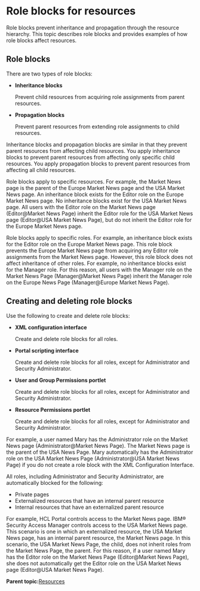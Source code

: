 # Role blocks for resources

Role blocks prevent inheritance and propagation through the resource hierarchy. This topic describes role blocks and provides examples of how role blocks affect resources.

## Role blocks

There are two types of role blocks:

-   **Inheritance blocks**

    Prevent child resources from acquiring role assignments from parent resources.

-   **Propagation blocks**

    Prevent parent resources from extending role assignments to child resources.


Inheritance blocks and propagation blocks are similar in that they prevent parent resources from affecting child resources. You apply inheritance blocks to prevent parent resources from affecting only specific child resources. You apply propagation blocks to prevent parent resources from affecting all child resources.

Role blocks apply to specific resources. For example, the Market News page is the parent of the Europe Market News page and the USA Market News page. An inheritance block exists for the Editor role on the Europe Market News page. No inheritance blocks exist for the USA Market News page. All users with the Editor role on the Market News page \(Editor@Market News Page\) inherit the Editor role for the USA Market News page \(Editor@USA Market News Page\), but do not inherit the Editor role for the Europe Market News page.

Role blocks apply to specific roles. For example, an inheritance block exists for the Editor role on the Europe Market News page. This role block prevents the Europe Market News page from acquiring any Editor role assignments from the Market News page. However, this role block does not affect inheritance of other roles. For example, no inheritance blocks exist for the Manager role. For this reason, all users with the Manager role on the Market News Page \(Manager@Market News Page\) inherit the Manager role on the Europe News Page \(Manager@Europe Market News Page\).

## Creating and deleting role blocks

Use the following to create and delete role blocks:

-   **XML configuration interface**

    Create and delete role blocks for all roles.

-   **Portal scripting interface**

    Create and delete role blocks for all roles, except for Administrator and Security Administrator.

-   **User and Group Permissions portlet**

    Create and delete role blocks for all roles, except for Administrator and Security Administrator.

-   **Resource Permissions portlet**

    Create and delete role blocks for all roles, except for Administrator and Security Administrator.


For example, a user named Mary has the Administrator role on the Market News page \(Administrator@Market News Page\). The Market News page is the parent of the USA News Page. Mary automatically has the Administrator role on the USA Market News Page \(Administrator@USA Market News Page\) if you do not create a role block with the XML Configuration Interface.

All roles, including Administrator and Security Administrator, are automatically blocked for the following:

-   Private pages
-   Externalized resources that have an internal parent resource
-   Internal resources that have an externalized parent resource

For example, HCL Portal controls access to the Market News page. IBM® Security Access Manager controls access to the USA Market News page. This scenario is one in which an externalized resource, the USA Market News page, has an internal parent resource, the Market News page. In this scenario, the USA Market News Page, the child, does not inherit roles from the Market News Page, the parent. For this reason, if a user named Mary has the Editor role on the Market News Page \(Editor@Market News Page\), she does not automatically get the Editor role on the USA Market News page \(Editor@USA Market News Page\).

**Parent topic:**[Resources](../security/sec_resources.md)

